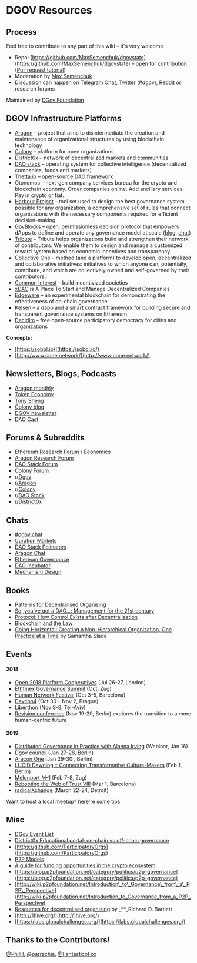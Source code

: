 # DGOV Resources

## Process

Feel free to contribute to any part of this wiki – it's very welcome

* Repo: [https://github.com/MaxSemenchuk/dgovstate](https://github.com/MaxSemenchuk/dgovstate) – open for contribution \([Pull request tutorial](https://www.youtube.com/watch?v=IBYHohWm_5w)\)
* Moderation by [Max Semenchuk](mailto:max.semenchuk@gmail.com)
* Discussion can happen on [Telegram Chat](https://t.me/joinchat/E9cyAw9Ix0g4CS8PNTvR3g), [Twitter](https://twitter.com/hashtag/dgov) \(\#dgov\), [Reddit](https://new.reddit.com/r/dgov/) or research forums

Maintained by [DGov Foundation](https://dgov.foundation/)

## **DGOV Infrastructure Platforms**

* [Aragon](https://aragon.org/) – project that aims to disintermediate the creation and maintenance of organizational structures by using blockchain technology 
* [Colony](https://colony.io/) – platform for open organizations
* [District0x](https://district0x.io/) – network of decentralized markets and communities
* [DAO stack](https://daostack.io/) – operating system for collective intelligence \(decentralized companies, funds and markets\)
* [Thetta.io](https://web.thetta.io/) – open-source DAO framework
* Otonomos – next-gen company services bureau for the crypto and blockchain economy. Order companies online. Add ancillary services. Pay in crypto or fiat.
* [Harbour Project](https://www.harbourproject.io/) – tool set used to design the best governance system possible for any organization, a comprehensive set of rules that connect organizations with the necessary components required for efficient decision-making
* [GovBlocks](https://govblocks.io/) – open, permissionless decision protocol that empowers dApps to define and operate any governance model at scale \([blog](https://medium.com/govblocks/progress-updates/home), [chat](https://t.me/govblocks)\)
* [Tribute](https://tribute.coop) – Tribute helps organizations build and strengthen their network of contributors. We enable them to design and manage a customized reward system based on economic incentives and transparency
* [Collective One](https://www.collectiveone.org/) – method \(and a platform\) to develop open, decentralized and collaborative initiatives: initiatives to which anyone can, potentially, contribute, and which are collectively owned and self-governed by their contributors.
* [Common Interest](https://commoninterest.io/) – build incentivized societies
* [xDAC](https://xdac.co/) is A Place To Start and Manage Decentralized Companies
* [Edgeware](https://edgewa.re/) – an experimental blockchain for demonstrating the effectiveness of on-chain governance
* [Kelsen](https://klsn.io/) – a dapp and a smart contract framework for building secure and transparent governance systems on Ethereum
* [Decidim](https://decidim.org/) – free open-source participatory democracy for cities and organizations

**Concepts:**

* [https://sobol.io/](https://sobol.io/)
* [http://www.cone.network/](http://www.cone.network/)

## **Newsletters, Blogs, Podcasts**

* ​[Aragon monthly](https://monthly.aragon.org/)​
* ​[Token Economy](http://weekly.tokeneconomy.co/)​
* ​[Tony Sheng](https://www.tonysheng.com/)​
* [Colony blog](http://blog.colony.io)
* [DGOV newsletter](https://dgov.foundation/newsletter)
* [DAO Cast](https://daocast.io/)

## **Forums & Subreddits**

* ​[Ethereum Research Forum / Economics](https://ethresear.ch/c/economics)​
* ​[Aragon Research Forum](https://research.aragon.org/)​
* ​[DAO Stack Forum](https://forum.daostack.io/)​
* [Colony Forum](https://build.colony.io/)
* ​r/[Dgov](https://new.reddit.com/r/dgov/)​
* ​r/[Aragon](https://www.reddit.com/r/aragonproject/)​
* r/​[Colony](https://www.reddit.com/r/joincolony)​
* r/​[DAO Stack](https://www.reddit.com/r/daostack/)​
* ​r/[District0x](https://www.reddit.com/r/district0x)​

## **Chats**

* [\#dgov chat​](https://dgov.foundation#join)
* [Curation Markets](https://gitter.im/Curation-Markets/Lobby)​
* [DAO Stack Polinators](https://t.me/joinchat/HfsmOEXV0YP6P5rGmRBaCQ)
* [Aragon Chat](https://aragon.chat/)
* ​[Ethereum Governance](https://gitter.im/ethereum/governance)​
* ​[DAO Incubator](https://t.me/DAOincubator)​
* [Mechanism Design](https://t.me/mechanismdesigners)

## Books

* [Patterns for Decentralised Organising](https://leanpub.com/patterns-for-decentralised-organising)
* [So, you've got a DAO...: Management for the 21st century](https://www.amazon.com/dp/B07BMH8WFY/ref=cm_sw_r_cp_ep_dp_0v4mBbJ4F5V2D)
* [Protocol: How Control Exists after Decentralization](https://mitpress.mit.edu/books/protocol)
* [Blockchain and the Law](http://www.hup.harvard.edu/catalog.php?isbn=9780674976429)
* [Going Horizontal: Creating a Non-Hierarchical Organization, One Practice at a Time](https://www.amazon.com/Going-Horizontal-Creating-Non-Hierarchical-Organization-ebook/dp/B07DKKGQB9/ref=sr_1_1?ie=UTF8&qid=1548501833&sr=8-1&keywords=going+horizontal) by Samantha Slade

## **Events**

#### **2018**

* [Open 2018 Platform Cooperatives](https://2018.open.coop/) \(Jul 26-27, London\)
* ​[Ethfinex Governance Summit](https://summit.ethfinex.com/) \(Oct, Zug\)
* [Human Network Festival](https://humannetworksfestival.ouishare.net/) \(Oct 3–5, Barcelona\)
* [Devcon4](https://devcon4.ethereum.org) \(Oct 30 – Nov 2, Prague\)
* [Liberthon](https://www.liberthon.org/) \(Nov 8-9, Tel-Aviv\)
* [Revision conference](https://revision.io/) \(Nov 19-20, Berlin\) explores the transition to a more human-centric future

#### 2019

* [Distributed Governance in Practice with Alanna Irving](https://www.eventbrite.co.uk/e/dgov-webinar-with-alanna-irving-phoebe-tickell-on-distributed-governance-open-source-tech-radical-tickets-54795438632) \(Webinar, Jan 16\) 
* [Dgov council](https://wiki.dgov.foundation/events/dgov-community-council) \(Jan 27-28, Berlin\)
* ​[Aracon One](https://aracon.one/) \(Jan 29-30 , Berlin\)
* [LUCID Dawning :: Connecting Transformative Culture-Makers](https://www.facebook.com/events/352606141958607/) \(Feb 1, Berlin\)
* [Melonport M-1](https://m-1.melonport.com/) \(Feb 7-8, Zug\)
* [Rebooting the Web of Trust VIII](https://www.eventbrite.com/e/rebooting-the-web-of-trust-viii-spring-2019-barcelona-tickets-54843077120) \(Mar 1, Barcelona\)
* [radicalXchange](https://radicalxchange.org/) \(March 22-24, Detroit\)

Want to host a local meetup?[ here're some tips](https://wiki.dgov.foundation/meetups)

## **Misc**

* [DGov Event List](https://wiki.dgov.foundation/events)
* [District0x Educational portal: on-chain vs off-chain governance](https://education.district0x.io/general-topics/what-is-governance/)
* ​[https://github.com/ParticipatoryOrgs](https://github.com/ParticipatoryOrgs)​
* [P2P Models](https://p2pmodels.eu)
* [A guide for funding opportunities in the crypto ecosystem](https://github.com/fredexed/crypto-funding-ops)
* [https://blog.p2pfoundation.net/category/politics/p2p-governance](https://blog.p2pfoundation.net/category/politics/p2p-governance)
* [http://wiki.p2pfoundation.net/Introduction\_to\_Governance\_from\_a\_P2P\_Perspective](http://wiki.p2pfoundation.net/Introduction_to_Governance_from_a_P2P_Perspective)
* [Resources for decentralised organising](https://hackmd.io/s/Skh_dXNbE) by _\*\*_Richard D. Bartlett
* [http://1hive.org/](http://1hive.org/)
* [https://labs.globalchallenges.org/](https://labs.globalchallenges.org/)

## Thanks to the Contributors!

[@PhilH](https://github.com/PhilH), [@parrachia](https://github.com/parrachia), [@FantasticoFox](https://github.com/FantasticoFox)

